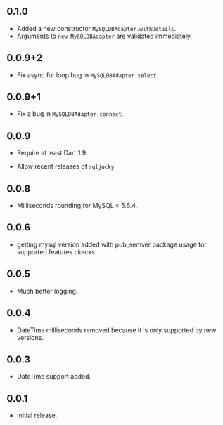 0.1.0
-----

- Added a new constructor `MySQLDBAdapter.withDetails`.
- Arguments to `new MySQLDBAdapter` are validated immediately.

0.0.9+2
-------

- Fix async for loop bug in `MySQLDBAdapter.select`.

0.0.9+1
-------

- Fix a bug in `MySQLDBAdapter.connect`.

0.0.9
-----

- Require at least Dart 1.9

- Allow recent releases of `sqljocky`

0.0.8
-----

- Milliseconds rounding for MySQL < 5.6.4.

0.0.6
-----

- getting mysql version added with
  pub_semver package usage for supported features ckecks.

0.0.5
-----

- Much better logging.

0.0.4
-----

- DateTime milliseconds removed because it is only supported by new versions.

0.0.3
-----

- DateTime support added.

0.0.1
-----

- Initial release.

